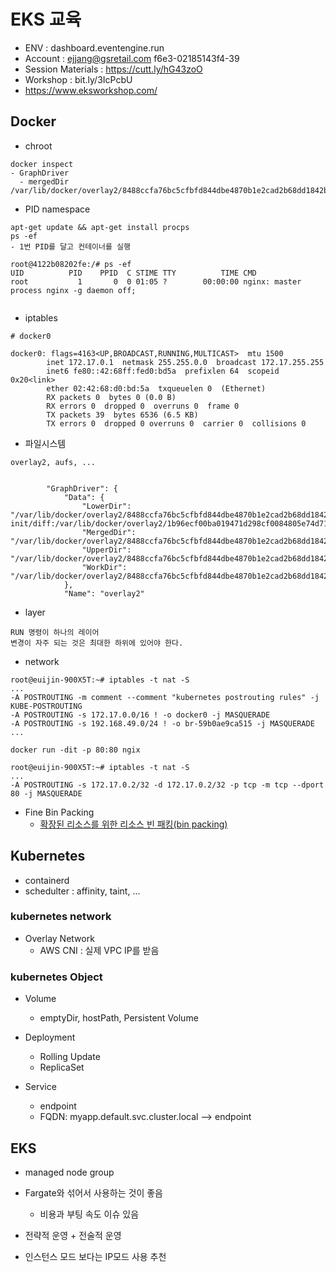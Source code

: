 # EKS 교육
- ENV : dashboard.eventengine.run
- Account : ejjang@gsretail.com	f6e3-02185143f4-39	
- Session Materials : https://cutt.ly/hG43zoO
- Workshop : bit.ly/3IcPcbU
- https://www.eksworkshop.com/

## Docker 
- chroot
```
docker inspect
- GraphDriver
  - mergedDir
/var/lib/docker/overlay2/8488ccfa76bc5cfbfd844dbe4870b1e2cad2b68dd1842b8e6c17dcf6cb290e7b/merged
```

- PID namespace
```
apt-get update && apt-get install procps
ps -ef 
- 1번 PID를 달고 컨테이너를 실행

root@4122b08202fe:/# ps -ef
UID          PID    PPID  C STIME TTY          TIME CMD
root           1       0  0 01:05 ?        00:00:00 nginx: master process nginx -g daemon off;


```

- iptables
```
# docker0

docker0: flags=4163<UP,BROADCAST,RUNNING,MULTICAST>  mtu 1500
        inet 172.17.0.1  netmask 255.255.0.0  broadcast 172.17.255.255
        inet6 fe80::42:68ff:fed0:bd5a  prefixlen 64  scopeid 0x20<link>
        ether 02:42:68:d0:bd:5a  txqueuelen 0  (Ethernet)
        RX packets 0  bytes 0 (0.0 B)
        RX errors 0  dropped 0  overruns 0  frame 0
        TX packets 39  bytes 6536 (6.5 KB)
        TX errors 0  dropped 0 overruns 0  carrier 0  collisions 0
```

- 파일시스템
```
overlay2, aufs, ...


        "GraphDriver": {
            "Data": {
                "LowerDir": "/var/lib/docker/overlay2/8488ccfa76bc5cfbfd844dbe4870b1e2cad2b68dd1842b8e6c17dcf6cb290e7b-init/diff:/var/lib/docker/overlay2/1b96ecf00ba019471d298cf0084805e74d716cc0d8784a99ec5e2bf07eeeaab9/diff:/var/lib/docker/overlay2/d4c90d78258c5e62838e2304386f86c4e5c845adc9f44b453274372f7d54c98c/diff:/var/lib/docker/overlay2/60b40cd710ff43460254c5a8d76d1f120c0c541a96282e414f069ca7e8c8a761/diff:/var/lib/docker/overlay2/6b974c958c7ffec53513fb267b738f738383669a28ff0a8245d757653b2beaf2/diff:/var/lib/docker/overlay2/3b6c918d195b04653b1374744bf01981eb522b3e92612abd1db387724bcc3d82/diff:/var/lib/docker/overlay2/86f742228c133e273f6bd7351eb4ede78b2ec7c7c852c921c094c5d0690da652/diff",
                "MergedDir": "/var/lib/docker/overlay2/8488ccfa76bc5cfbfd844dbe4870b1e2cad2b68dd1842b8e6c17dcf6cb290e7b/merged",
                "UpperDir": "/var/lib/docker/overlay2/8488ccfa76bc5cfbfd844dbe4870b1e2cad2b68dd1842b8e6c17dcf6cb290e7b/diff",
                "WorkDir": "/var/lib/docker/overlay2/8488ccfa76bc5cfbfd844dbe4870b1e2cad2b68dd1842b8e6c17dcf6cb290e7b/work"
            },
            "Name": "overlay2"

```

- layer
```
RUN 명령이 하나의 레이어
변경이 자주 되는 것은 최대한 하위에 있어야 한다.
```

- network
```
root@euijin-900X5T:~# iptables -t nat -S
...
-A POSTROUTING -m comment --comment "kubernetes postrouting rules" -j KUBE-POSTROUTING
-A POSTROUTING -s 172.17.0.0/16 ! -o docker0 -j MASQUERADE
-A POSTROUTING -s 192.168.49.0/24 ! -o br-59b0ae9ca515 -j MASQUERADE
...

docker run -dit -p 80:80 ngix

root@euijin-900X5T:~# iptables -t nat -S
...
-A POSTROUTING -s 172.17.0.2/32 -d 172.17.0.2/32 -p tcp -m tcp --dport 80 -j MASQUERADE

```

- Fine Bin Packing 
  - [확장된 리소스를 위한 리소스 빈 패킹(bin packing)](https://kubernetes.io/ko/docs/concepts/scheduling-eviction/resource-bin-packing/)

## Kubernetes

- containerd 
- schedulter : affinity, taint, ...

### kubernetes network

- Overlay Network
  - AWS CNI : 실제 VPC IP를 받음 

### kubernetes Object

- Volume
  - emptyDir, hostPath, Persistent Volume
  
- Deployment
  - Rolling Update
  - ReplicaSet
  
- Service
  - endpoint 
  - FQDN: myapp.default.svc.cluster.local --> endpoint
  
## EKS

- managed node group
- Fargate와 섞어서 사용하는 것이 좋음
  - 비용과 부팅 속도 이슈 있음 

- 전략적 운영 + 전술적 운영

- 인스턴스 모드 보다는 IP모드 사용 추천